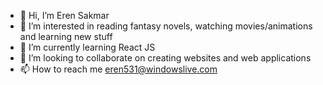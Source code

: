 - 👋 Hi, I’m Eren Sakmar
- 👀 I’m interested in reading fantasy novels, watching movies/animations and learning new stuff
- 🌱 I’m currently learning React JS
- 💞️ I’m looking to collaborate on creating websites and web applications
- 📫 How to reach me eren531@windowslive.com

<!---
chocolatecake0/chocolatecake0 is a ✨ special ✨ repository because its `README.md` (this file) appears on your GitHub profile.
You can click the Preview link to take a look at your changes.
--->
